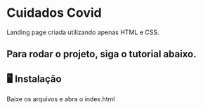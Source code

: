 # Cuidados Covid

Landing page criada utilizando apenas HTML e CSS.

## Para rodar o projeto, siga o tutorial abaixo.

## 🖥️ Instalação

Baixe os arquivos e abra o index.html
